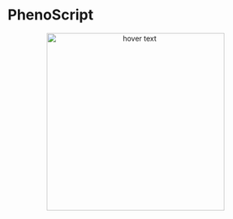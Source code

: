 # PhenoScript
 
 <p align="center">
  <img src="https://github.com/sergeitarasov/PhenoScript/blob/master/Phenoscript_logo.png" width="350" title="hover text">
</p>  
